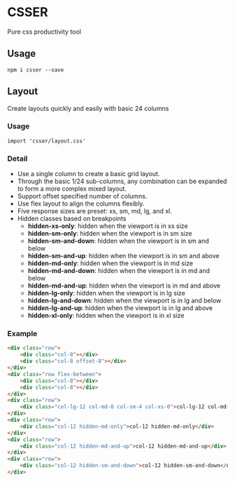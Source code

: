 # CSSER
Pure css productivity tool

## Usage

`npm i csser --save`

## Layout

Create layouts quickly and easily with basic 24 columns

### Usage

`import 'csser/layout.css'`

### Detail

- Use a single column to create a basic grid layout.
- Through the basic 1/24 sub-columns, any combination can be expanded to form a more complex mixed layout.
- Support offset specified number of columns.
- Use flex layout to align the columns flexibly.
- Five response sizes are preset: xs, sm, md, lg, and xl.
- Hidden classes based on breakpoints
  - **hidden-xs-only**: hidden when the viewport is in xs size
  - **hidden-sm-only**: hidden when the viewport is in sm size
  - **hidden-sm-and-down**: hidden when the viewport is in sm and below
  - **hidden-sm-and-up**: hidden when the viewport is in sm and above
  - **hidden-md-only**: hidden when the viewport is in md size
  - **hidden-md-and-down**: hidden when the viewport is in md and below
  - **hidden-md-and-up**: hidden when the viewport is in md and above
  - **hidden-lg-only**: hidden when the viewport is in lg size
  - **hidden-lg-and-down**: hidden when the viewport is in lg and below
  - **hidden-lg-and-up**: hidden when the viewport is in lg and above
  - **hidden-xl-only**: hidden when the viewport is in xl size

### Example

```html
<div class="row">
    <div class="col-8"></div>
    <div class="col-8 offset-8"></div>
</div>
<div class="row flex-between">
    <div class="col-8"></div>
    <div class="col-8"></div>
</div>
<div class="row">
    <div class="col-lg-12 col-md-8 col-sm-4 col-xs-0">col-lg-12 col-md-8 col-sm-4 col-xs-0</div>
</div>
<div class="row">
    <div class="col-12 hidden-md-only">col-12 hidden-md-only</div>
</div>
<div class="row">
    <div class="col-12 hidden-md-and-up">col-12 hidden-md-and-up</div>
</div>
<div class="row">
    <div class="col-12 hidden-sm-and-down">col-12 hidden-sm-and-down</div>
</div>
```